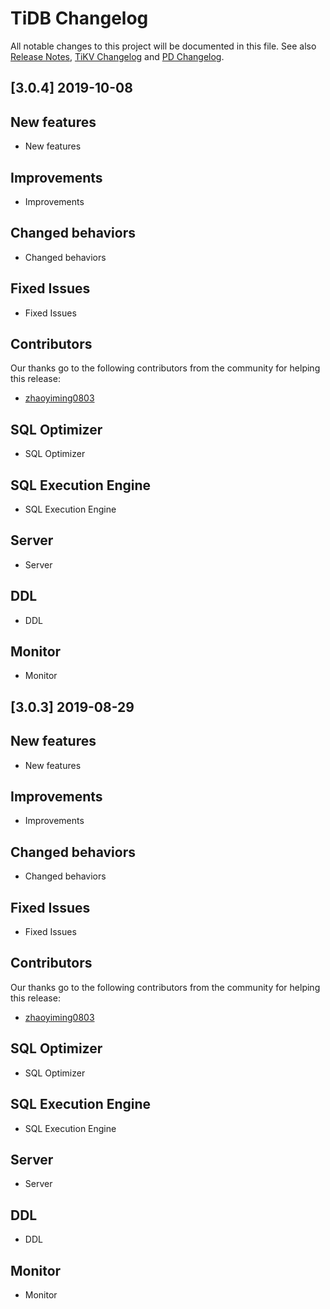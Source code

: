 # TiDB Changelog
All notable changes to this project will be documented in this file. See also [Release Notes](https://github.com/pingcap/docs/blob/master/releases/release-notes.md), [TiKV Changelog](https://github.com/tikv/tikv/blob/master/CHANGELOG.md) and [PD Changelog](https://github.com/tikv/pd/blob/master/CHANGELOG.md).

## [3.0.4] 2019-10-08
## New features
* New features

## Improvements
* Improvements

## Changed behaviors
*  Changed behaviors

## Fixed Issues
* Fixed Issues

## Contributors
Our thanks go to the following contributors from the community for helping this release:
* [zhaoyiming0803](https://github.com/zhaoyiming0803)

## SQL Optimizer
* SQL Optimizer

## SQL Execution Engine
* SQL Execution Engine

## Server
* Server

## DDL
* DDL

## Monitor 
* Monitor

## [3.0.3] 2019-08-29
## New features
* New features

## Improvements
* Improvements

## Changed behaviors
*  Changed behaviors

## Fixed Issues
* Fixed Issues

## Contributors
Our thanks go to the following contributors from the community for helping this release:
* [zhaoyiming0803](https://github.com/zhaoyiming0803)

## SQL Optimizer
* SQL Optimizer

## SQL Execution Engine
* SQL Execution Engine

## Server
* Server

## DDL
* DDL

## Monitor 
* Monitor
